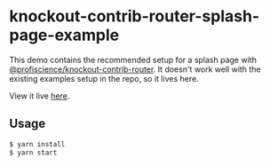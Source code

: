# knockout-contrib-router-splash-page-example

This demo contains the recommended setup for a splash page with [@profiscience/knockout-contrib-router][].
It doesn't work well with the existing examples setup in the repo, so it lives here.

View it live [here][live].

## Usage

```bash
$ yarn install
$ yarn start
```

[@profiscience/knockout-contrib-router]: https://github.com/Profiscience/knockout-contrib/tree/master/packages/router
[live]: https://caseyWebb.github.io/knockout-contrib-router-splash-page-example